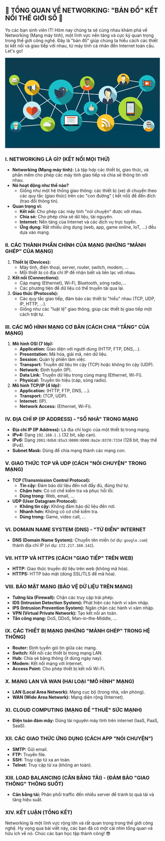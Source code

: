 ## **🚀 TỔNG QUAN VỀ NETWORKING: "BẢN ĐỒ" KẾT NỐI THẾ GIỚI SỐ 🚀**

Yo các bạn sinh viên IT! Hôm nay chúng ta sẽ cùng nhau khám phá về Networking (Mạng máy tính), một lĩnh vực nền tảng và
cực kỳ quan trọng trong thế giới công nghệ. Đây là "bản đồ" giúp chúng ta hiểu cách các thiết bị kết nối và giao tiếp
với nhau, từ máy tính cá nhân đến Internet toàn cầu. Let's go!

![NET WORKING](/assets/images/Networking.jpg)

### **I. NETWORKING LÀ GÌ? (KẾT NỐI MỌI THỨ)**

- **Networking (Mạng máy tính):** Là tập hợp các thiết bị, giao thức, và phần mềm cho phép các máy tính giao tiếp và
  chia sẻ thông tin với nhau.
- **Nó hoạt động như thế nào?**
    - Giống như một hệ thống giao thông: các thiết bị (xe) di chuyển theo các quy tắc (giao thức) trên các "con đường" (
      kết nối) để đến đích (trao đổi thông tin).
- **Quan trọng vì:**
    - **Kết nối:** Cho phép các máy tính "nói chuyện" được với nhau.
    - **Chia sẻ:** Cho phép chia sẻ dữ liệu, tài nguyên.
    - **Internet:** Nền tảng của Internet và các dịch vụ trực tuyến.
    - **Ứng dụng:** Rất nhiều ứng dụng (web, app, game online, IoT, ...) đều dựa vào mạng.

### **II. CÁC THÀNH PHẦN CHÍNH CỦA MẠNG (NHỮNG "MẢNH GHÉP" CỦA MẠNG)**

1. **Thiết bị (Devices):**
    - Máy tính, điện thoại, server, router, switch, modem, ...
    - Mỗi thiết bị có địa chỉ IP để nhận biết và liên lạc với nhau.
2. **Kết nối (Connections):**
    - Cáp mạng (Ethernet), Wi-Fi, Bluetooth, sóng radio,...
    - Các phương tiện để dữ liệu có thể truyền tải qua lại.
3. **Giao thức (Protocols):**
    - Các quy tắc giao tiếp, đảm bảo các thiết bị "hiểu" nhau (TCP, UDP, IP, HTTP, ...).
    - Giống như các "luật lệ" giao thông, giúp các thiết bị giao tiếp một cách trật tự.

### **III. CÁC MÔ HÌNH MẠNG CƠ BẢN (CÁCH CHIA "TẦNG" CỦA MẠNG)**

1. **Mô hình OSI (7 lớp):**
    - **Application:** Giao diện với người dùng (HTTP, FTP, DNS,...).
    - **Presentation:** Mã hóa, giải mã, nén dữ liệu.
    - **Session:** Quản lý phiên làm việc.
    - **Transport:** Truyền dữ liệu tin cậy (TCP) hoặc không tin cậy (UDP).
    - **Network:** Định tuyến (IP).
    - **Data Link:** Truyền dữ liệu trong cùng mạng (Ethernet, Wi-Fi).
    - **Physical:** Truyền tín hiệu (cáp, sóng radio).
2. **Mô hình TCP/IP (4 lớp):**
    - **Application:** (HTTP, FTP, DNS, ...).
    - **Transport:** (TCP, UDP).
    - **Internet:** (IP).
    - **Network Access:** (Ethernet, Wi-Fi).

### **IV. ĐỊA CHỈ IP (IP ADDRESS) - "SỐ NHÀ" TRONG MẠNG**

- **Địa chỉ IP (IP Address):** Là địa chỉ logic của một thiết bị trong mạng.
- **IPv4:** Dạng `192.168.1.1` (32 bit, sắp cạn).
- **IPv6:** Dạng `2001:0db8:85a3:0000:0000:8a2e:0370:7334` (128 bit, thay thế IPv4).
- **Subnet Mask:** Dùng để chia mạng thành các mạng con.

### **V. GIAO THỨC TCP VÀ UDP (CÁCH "NÓI CHUYỆN" TRONG MẠNG)**

- **TCP (Transmission Control Protocol):**
    - **Tin cậy:** Đảm bảo dữ liệu đến nơi đầy đủ, đúng thứ tự.
    - **Chậm hơn:** Có cơ chế kiểm tra và phục hồi lỗi.
    - **Dùng trong:** Web, email, ...
- **UDP (User Datagram Protocol):**
    - **Không tin cậy:** Không đảm bảo dữ liệu đến nơi.
    - **Nhanh hơn:** Không có cơ chế kiểm tra.
    - **Dùng trong:** Game, video call, ...

### **VI. DOMAIN NAME SYSTEM (DNS) - "TỪ ĐIỂN" INTERNET**

- **DNS (Domain Name System):** Chuyển tên miền (ví dụ: `google.com`) thành địa chỉ IP (ví dụ: `172.217.160.142`).

### **VII. HTTP VÀ HTTPS (CÁCH "GIAO TIẾP" TRÊN WEB)**

- **HTTP:** Giao thức truyền dữ liệu trên web (không mã hóa).
- **HTTPS:** HTTP bảo mật (dùng SSL/TLS để mã hóa).

### **VIII. BẢO MẬT MẠNG (BẢO VỆ DỮ LIỆU TRÊN MẠNG)**

- **Tường lửa (Firewall):** Chặn các truy cập trái phép.
- **IDS (Intrusion Detection System):** Phát hiện các hành vi xâm nhập.
- **IPS (Intrusion Prevention System):** Ngăn chặn các hành vi xâm nhập.
- **VPN (Virtual Private Network):** Tạo kết nối an toàn.
- **Tấn công mạng:** DoS, DDoS, Man-in-the-Middle, ...

### **IX. CÁC THIẾT BỊ MẠNG (NHỮNG "MẢNH GHÉP" TRONG HỆ THỐNG)**

- **Router:** Định tuyến gói tin giữa các mạng.
- **Switch:** Kết nối các thiết bị trong mạng LAN.
- **Hub:** Chia sẻ băng thông (ít dùng ngày nay).
- **Modem:** Kết nối mạng với Internet.
- **Access Point:** Cho phép thiết bị kết nối Wi-Fi.

### **X. MẠNG LAN VÀ WAN (HAI LOẠI "MÔ HÌNH" MẠNG)**

- **LAN (Local Area Network):** Mạng cục bộ (trong nhà, văn phòng).
- **WAN (Wide Area Network):** Mạng diện rộng (Internet).

### **XI. CLOUD COMPUTING (MẠNG ĐỂ "THUÊ" SỨC MẠNH)**

- **Điện toán đám mây:** Dùng tài nguyên máy tính trên internet (IaaS, PaaS, SaaS).

### **XII. CÁC GIAO THỨC ỨNG DỤNG (CÁCH APP "NÓI CHUYỆN")**

- **SMTP:** Gửi email.
- **FTP:** Truyền file.
- **SSH:** Truy cập từ xa an toàn.
- **Telnet:** Truy cập từ xa (không an toàn).

### **XIII. LOAD BALANCING (CÂN BẰNG TẢI) - (ĐẢM BẢO "GIAO THÔNG" THÔNG SUỐT)**

- **Cân bằng tải:** Phân phối traffic đến nhiều server để tránh bị quá tải và tăng hiệu suất.

### **XIV. KẾT LUẬN (TỔNG KẾT)**

Networking là một lĩnh vực rộng lớn và rất quan trọng trong thế giới công nghệ. Hy vọng qua bài viết này, các bạn đã có
một cái nhìn tổng quan và hữu ích về nó. Chúc các bạn học tập thành công! 😎
